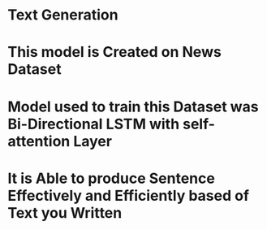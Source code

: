 # Text Generation

# This model is Created on News Dataset

# Model used to train this Dataset was Bi-Directional LSTM with self-attention Layer

# It is Able to produce Sentence Effectively and Efficiently based of Text you Written
